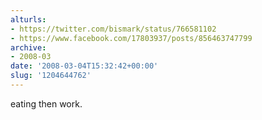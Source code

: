 ```yaml
---
alturls:
- https://twitter.com/bismark/status/766581102
- https://www.facebook.com/17803937/posts/856463747799
archive:
- 2008-03
date: '2008-03-04T15:32:42+00:00'
slug: '1204644762'
---
```


eating then work.

